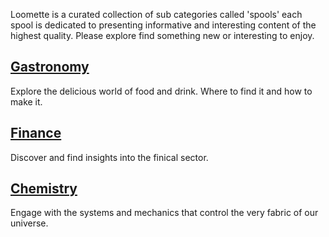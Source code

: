 Loomette is a curated collection of sub categories called 'spools' each spool is dedicated to presenting informative and interesting content of the highest quality. Please explore find something new or interesting to enjoy.

[Gastronomy](/gastronomy)
----
Explore the delicious world of food and drink. Where to find it and how to make it.

[Finance](/finance)
----
Discover and find insights into the finical sector.

[Chemistry](/chemistry)
----
Engage with the systems and mechanics that control the very fabric of our universe.

